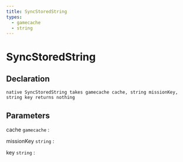 ```yaml
---
title: SyncStoredString
types:
  - gamecache
  - string
---
```


# SyncStoredString

## Declaration

```jass
native SyncStoredString takes gamecache cache, string missionKey, string key returns nothing
```

## Parameters
cache `gamecache`
: 

missionKey `string`
: 

key `string`
: 
